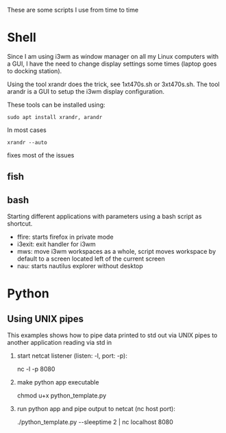 These are some scripts I use from time to time

# Shell
Since I am using i3wm as window manager on all my Linux computers with a GUI, I have the need to change display settings some times (laptop goes to docking station).

Using the tool xrandr does the trick, see 1xt470s.sh or 3xt470s.sh. The tool arandr is a GUI to setup the i3wm display configuration.

These tools can be installed using:

    sudo apt install xrandr, arandr

In most cases

    xrandr --auto

fixes most of the issues

## fish

## bash

Starting different applications with parameters using a bash script as shortcut.

+ ffire: starts firefox in private mode
+ i3exit: exit handler for i3wm
+ mws: move i3wm workspaces as a whole, script moves workspace by default to a screen located left of the current screen
+ nau: starts nautilus explorer without desktop


# Python

## Using UNIX pipes
This examples shows how to pipe data printed to std out via UNIX pipes to another application reading via std in

1) start netcat listener (listen: -l, port: -p):

    nc -l -p 8080

2) make python app executable

    chmod u+x python_template.py

3) run python app and pipe output to netcat (nc host port):

    ./python_template.py --sleeptime 2 | nc localhost 8080
